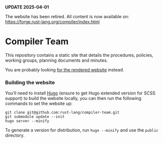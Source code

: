 **UPDATE 2025-04-01**

The website has been retired. All content is now available on:
https://forge.rust-lang.org/compiler/index.html

# Compiler Team
This repository contains a static site that details the procedures, policies, working groups,
planning documents and minutes.

You are probably looking [for the rendered website](https://rust-lang.github.io/compiler-team/) instead.

### Building the website
You'll need to install [Hugo](https://github.com/gohugoio/hugo#choose-how-to-install) (ensure to get Hugo extended version for SCSS support) to build the website locally, you can then run the following commands to set the website up:

```
git clone git@github.com:rust-lang/compiler-team.git
git submodule update --init
hugo server --minify
```

To generate a version for distribution, run `hugo --minify` and use the `public` directory.
